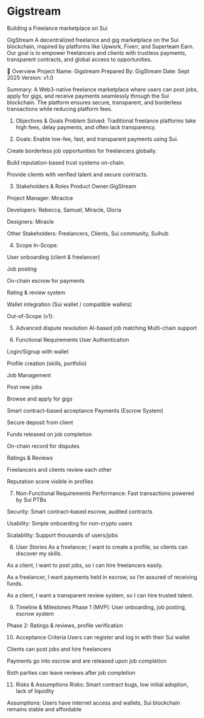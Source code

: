# Gigstream
Building a Freelance marketplace on Sui 

GigStream
A decentralized freelance and gig marketplace on the Sui blockchain, inspired by platforms like Upwork, Fiverr, and Superteam Earn.
 Our goal is to empower freelancers and clients with trustless payments, transparent contracts, and global access to opportunities.

📖 Overview
Project Name: Gigstream
Prepared By: GigStream
Date: Sept 2025
Version: v1.0

Summary:
 A Web3-native freelance marketplace where users can post jobs, apply for gigs, and receive payments seamlessly through the Sui blockchain. The platform ensures secure, transparent, and borderless transactions while reducing platform fees.

 1. Objectives & Goals
Problem Solved:
 Traditional freelance platforms take high fees, delay payments, and often lack transparency.

2. Goals:
Enable low-fee, fast, and transparent payments using Sui.

Create borderless job opportunities for freelancers globally.

Build reputation-based trust systems on-chain.

Provide clients with verified talent and secure contracts.


3. Stakeholders & Roles
Product Owner:GigStream

Project Manager: Miraclce

Developers: Rebecca, Samuel, Miracle, Gloria

Designers: Miracle

Other Stakeholders: Freelancers, Clients, Sui community, Suihub



4. Scope
In-Scope:

User onboarding (client & freelancer)

Job posting 

On-chain escrow for payments

Rating & review system

Wallet integration (Sui wallet / compatible wallets)

Out-of-Scope (v1):


5. Advanced dispute resolution
AI-based job matching
Multi-chain support


6.  Functional Requirements
User Authentication

Login/Signup with wallet

Profile creation (skills, portfolio)

Job Management

Post new jobs

Browse and apply for gigs

Smart contract–based acceptance
Payments (Escrow System)

Secure deposit from client

Funds released on job completion

On-chain record for disputes

Ratings & Reviews

Freelancers and clients review each other

Reputation score visible in profiles



7. Non-Functional Requirements
Performance: Fast transactions powered by Sui PTBs

Security: Smart contract–based escrow, audited contracts

Usability: Simple onboarding for non-crypto users

Scalability: Support thousands of users/jobs



8. User Stories
As a freelancer, I want to create a profile, so clients can discover my skills.

As a client, I want to post jobs, so I can hire freelancers easily.

As a freelancer, I want payments held in escrow, so I’m assured of receiving funds.

As a client, I want a transparent review system, so I can hire trusted talent.



9. Timeline & Milestones
Phase 1 (MVP): User onboarding, job posting, escrow system

Phase 2: Ratings & reviews, profile verification



10.  Acceptance Criteria
Users can register and log in with their Sui wallet

Clients can post jobs and hire freelancers

Payments go into escrow and are released upon job completion

Both parties can leave reviews after job completion



11. Risks & Assumptions
Risks: Smart contract bugs, low initial adoption, lack of liquidity

Assumptions: Users have internet access and wallets, Sui blockchain remains stable and affordable
